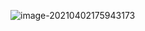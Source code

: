 ![image-20210402175943173](C:\Users\wankin.chen\AppData\Roaming\Typora\typora-user-images\image-20210402175943173.png)